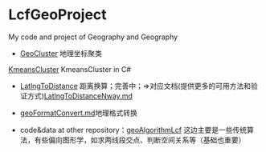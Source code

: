 # LcfGeoProject
My code and project of Geography and Geography


- [GeoCluster](./GeoCluster.ipynb) 地理坐标聚类
  
 [KmeansCluster](./KmeansCluster.cs) KmeansCluster in C#

- [LatlngToDistance](./LatlngToDistance.py) 距离换算；完善中；=>对应文档(提供更多的可用方法和验证方式)[LatlngToDistanceNway.md](./LatlngToDistanceNway.md)

- [geoFormatConvert.md](./geoFormatConvert.md)地理格式转换

- code&data at other repository：[geoAlgorithmLcf](https://github.com/QLWeilcf/geoAlgorithmLcf) 这边主要是一些传统算法，有些偏向图形学，如求两线段交点、判断空间关系等（基础也重要）

